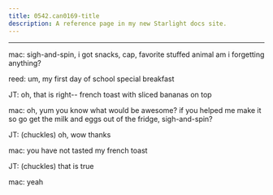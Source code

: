 ```yaml
---
title: 0542.can0169-title
description: A reference page in my new Starlight docs site.
---
```

----- 
mac: sigh-and-spin, i got snacks, cap, favorite stuffed animal
 am i forgetting 
anything? 
 
reed: um, my first day of school special breakfast
 
JT: oh, that is right-- french toast with sliced bananas on top
 
mac: oh, yum
 you know what would be awesome? 
 if you helped me make it
 so go 
get the milk and eggs out of the fridge, sigh-and-spin? 
 
JT: (chuckles) oh, wow
 thanks
 
mac: you have not tasted my french toast
 
JT: (chuckles) that is true
 
mac: yeah
 
